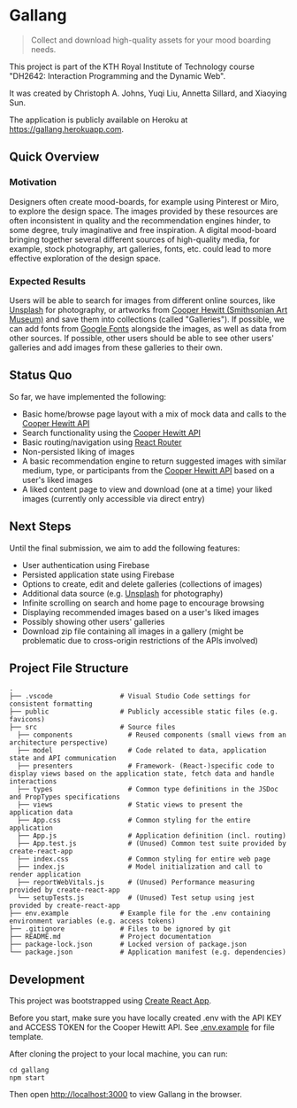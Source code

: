 # Gallang

> Collect and download high-quality assets for your mood boarding needs.

This project is part of the KTH Royal Institute of Technology course "DH2642: Interaction Programming and the Dynamic Web".

It was created by Christoph A. Johns, Yuqi Liu, Annetta Sillard, and Xiaoying Sun.

The application is publicly available on Heroku at <https://gallang.herokuapp.com>.

## Quick Overview

### Motivation

Designers often create mood-boards, for example using Pinterest or Miro, to explore the design space.
The images provided by these resources are often inconsistent in quality and the recommendation engines hinder, to some degree, truly imaginative and free inspiration.
A digital mood-board bringing together several different sources of high-quality media, for example, stock photography, art galleries, fonts, etc. could lead to more effective exploration of the design space.

### Expected Results

Users will be able to search for images from different online sources, like [Unsplash](https://unsplash.com/developers) for photography, or artworks from [Cooper Hewitt (Smithsonian Art Museum)](https://collection.cooperhewitt.org/api/) and save them into collections (called "Galleries").
If possible, we can add fonts from [Google Fonts](https://fonts.google.com) alongside the images, as well as data from other sources.
If possible, other users should be able to see other users' galleries and add images from these galleries to their own.

## Status Quo

So far, we have implemented the following:

-   Basic home/browse page layout with a mix of mock data and calls to the [Cooper Hewitt API](https://collection.cooperhewitt.org/api/)
-   Search functionality using the [Cooper Hewitt API](https://collection.cooperhewitt.org/api/)
-   Basic routing/navigation using [React Router](https://reactrouter.com/web/guides/quick-start)
-   Non-persisted liking of images
-   A basic recommendation engine to return suggested images with similar medium, type, or participants from the [Cooper Hewitt API](https://collection.cooperhewitt.org/api/) based on a user's liked images
-   A liked content page to view and download (one at a time) your liked images (currently only accessible via direct entry)

## Next Steps

Until the final submission, we aim to add the following features:

-   User authentication using Firebase
-   Persisted application state using Firebase
-   Options to create, edit and delete galleries (collections of images)
-   Additional data source (e.g. [Unsplash](https://unsplash.com/developers) for photography)
-   Infinite scrolling on search and home page to encourage browsing
-   Displaying recommended images based on a user's liked images
-   Possibly showing other users' galleries
-   Download zip file containing all images in a gallery (might be problematic due to cross-origin restrictions of the APIs involved)

## Project File Structure

```
.
├── .vscode                 # Visual Studio Code settings for consistent formatting
├── public                  # Publicly accessible static files (e.g. favicons)
├── src                     # Source files
  ├── components              # Reused components (small views from an architecture perspective)
  ├── model                   # Code related to data, application state and API communication
  ├── presenters              # Framework- (React-)specific code to display views based on the application state, fetch data and handle interactions
  ├── types                   # Common type definitions in the JSDoc and PropTypes specifications
  ├── views                   # Static views to present the application data
  ├── App.css                 # Common styling for the entire application
  ├── App.js                  # Application definition (incl. routing)
  ├── App.test.js             # (Unused) Common test suite provided by create-react-app
  ├── index.css               # Common styling for entire web page
  ├── index.js                # Model initialization and call to render application
  ├── reportWebVitals.js      # (Unused) Performance measuring provided by create-react-app
  └── setupTests.js           # (Unused) Test setup using jest provided by create-react-app
├── env.example             # Example file for the .env containing environment variables (e.g. access tokens)
├── .gitignore              # Files to be ignored by git
├── README.md               # Project documentation
├── package-lock.json       # Locked version of package.json
└── package.json            # Application manifest (e.g. dependencies)
```

## Development

This project was bootstrapped using [Create React App](https://github.com/facebook/create-react-app).

Before you start, make sure you have locally created .env with the API KEY and ACCESS TOKEN for the Cooper Hewitt API.
See [.env.example](https://gits-15.sys.kth.se/cajohns/gallang/blob/master/.env.example) for file template.

After cloning the project to your local machine, you can run:

```
cd gallang
npm start
```

Then open [http://localhost:3000](http://localhost:3000) to view Gallang in the browser.
